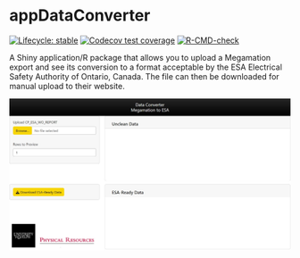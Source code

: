 
<!-- README.md is generated from README.Rmd. Please edit that file -->

# appDataConverter

<!-- badges: start -->

[![Lifecycle:
stable](https://img.shields.io/badge/lifecycle-stable-brightgreen.svg)](https://lifecycle.r-lib.org/articles/stages.html#stable)
[![Codecov test
coverage](https://codecov.io/gh/asadow/esaApp/branch/master/graph/badge.svg)](https://app.codecov.io/gh/asadow/esaApp?branch=master)
[![R-CMD-check](https://github.com/asadow/esaApp/actions/workflows/R-CMD-check.yaml/badge.svg)](https://github.com/asadow/esaApp/actions/workflows/R-CMD-check.yaml)
<!-- badges: end -->

A Shiny application/R package that allows you to upload a
Megamation export and see its conversion to a format acceptable by the ESA
Electrical Safety Authority of Ontario, Canada. The file can then be downloaded for manual upload to their website.

![esaApp](./screenshot.jpg)
